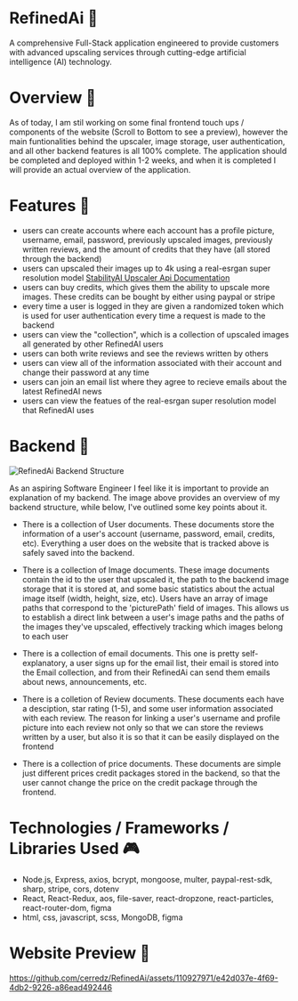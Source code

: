 # RefinedAi 🌟
A comprehensive Full-Stack application engineered to provide customers with advanced upscaling services through cutting-edge artificial intelligence (AI) technology.


# Overview 🚀

As of today, I am stil working on some final frontend touch ups / components of the website (Scroll to Bottom to see a preview), however the main funtionalities behind the upscaler, image storage, user authentication, and all other backend features is all 100% complete. The application should be completed and deployed within 1-2 weeks, and when it is completed I will provide an actual overview of the application.

# Features 🎈

- users can create accounts where each account has a profile picture, username, email, password, previously upscaled images, previously written reviews, and the amount of credits that they have (all stored through the backend)
- users can upscaled their images up to 4k using a real-esrgan super resolution model [StabilityAI Upscaler Api Documentation](https://github.com/Stability-AI/platform/tree/main)
- users can buy credits, which gives them the ability to upscale more images. These credits can be bought by either using paypal or stripe
- every time a user is logged in they are given a randomized token which is used for user authentication every time a request is made to the backend
- users can view the "collection", which is a collection of upscaled images all generated by other RefinedAI users
- users can both write reviews and see the reviews written by others
- users can view all of the information associated with their account and change their password at any time
- users can join an email list where they agree to recieve emails about the latest RefinedAI news
- users can view the featues of the real-esrgan super resolution model that RefinedAI uses


# Backend 🌙
![RefinedAi Backend Structure](https://github.com/cerredz/RefinedAi/assets/110927971/f3b76af9-4778-44e0-a1aa-e45d729e1e0b)

As an aspiring Software Engineer I feel like it is important to provide an explanation of my backend. The image above provides an overview of my backend structure, while below, I've outlined some key points about it.

- There is a collection of User documents. These documents store the information of a user's account (username, password, email, credits, etc). Everything a user does on the website that is tracked above is safely saved into the backend.

- There is a collection of Image documents. These image documents contain the id to the user that upscaled it, the path to the backend image storage that it is stored at, and some basic statistics about the actual image itself (width, height, size, etc).  Users have an array of image paths that correspond to the 'picturePath' field of images. This allows us to establish a direct link between a user's image paths and the paths of the images they've upscaled, effectively tracking which images belong to each user

- There is a collection of email documents. This one is pretty self-explanatory, a user signs up for the email list, their email is stored into the Email collection, and from their RefinedAi can send them emails about news, announcements, etc.

- There is a colletion of Review documents. These documents each have a desciption, star rating (1-5), and some user information associated with each review. The reason for linking a user's username and profile picture into each review not only so that we can store the reviews written by a user, but also it is so that it can be easily displayed on the frontend

- There is a collection of price documents. These documents are simple just different prices credit packages stored in the backend, so that the user cannot change the price on the credit package through the frontend.

# Technologies / Frameworks / Libraries Used 🎮 
 
-  Node.js, Express, axios, bcrypt, mongoose, multer, paypal-rest-sdk, sharp, stripe, cors, dotenv
-  React, React-Redux, aos, file-saver, react-dropzone, react-particles, react-router-dom, figma
-  html, css, javascript, scss, MongoDB, figma

# Website Preview 🎉
https://github.com/cerredz/RefinedAi/assets/110927971/e42d037e-4f69-4db2-9226-a86ead492446


